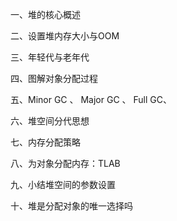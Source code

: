 一、堆的核心概述



二、设置堆内存大小与OOM



三、年轻代与老年代



四、图解对象分配过程



五、Minor GC 、  Major GC 、   Full GC、





六、堆空间分代思想





七、内存分配策略





八、为对象分配内存：TLAB



九、小结堆空间的参数设置



十、堆是分配对象的唯一选择吗